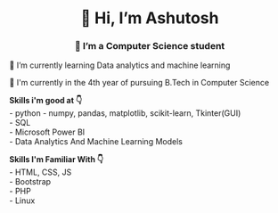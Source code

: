 <h1 align='center'> 👋 Hi, I’m Ashutosh </h1>
<h3 align='center'> 🎯 I’m a Computer Science student </h3>
<p>🌱 I’m currently learning Data analytics and machine learning</p>
<p>🏫 I'm currently in the 4th year of pursuing B.Tech in Computer Science</p>
<p> 
  <b>Skills i'm good at 👇</b> <br/>
  - python - numpy, pandas, matplotlib, scikit-learn, Tkinter(GUI) <br/>
  - SQL <br/>
  - Microsoft Power BI <br/>
  - Data Analytics And Machine Learning Models<br/>
</p>
<p>
  <b>Skills I'm Familiar With 👇</b> <br/>
  - HTML, CSS, JS <br/>
  - Bootstrap <br/>
  - PHP <br/>
  - Linux <br/>
</p>
<!---
ashutoshdash987/ashutoshdash987 is a ✨ special ✨ repository because its `README.md` (this file) appears on your GitHub profile.
You can click the Preview link to take a look at your changes.
--->
